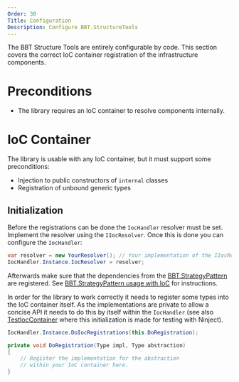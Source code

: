 ```yaml
---
Order: 30
Title: Configuration
Description: Configure BBT.StructureTools
---
```


The BBT Structure Tools are entirely configurable by code. This section covers the
correct IoC container registration of the infrastructure components.

# Preconditions

* The library requires an IoC container to resolve components internally.

# IoC Container

The library is usable with any IoC container, but it must support some preconditions:

* Injection to public constructors of `internal` classes
* Registration of unbound generic types

## Initialization

Before the registrations can be done the `IocHandler` resolver must be set.
Implement the resolver using the `IIocResolver`.
Once this is done you can configure the `IocHandler`:

```csharp
var resolver = new YourResolver(); // Your implementation of the IIocResolver
IocHandler.Instance.IocResolver = resolver;
```

Afterwards make sure that the dependencies from the [BBT.StrategyPattern] are registered.
See [BBT.StrategyPattern usage with IoC] for instructions.

In order for the library to work correctly it needs to register some types into the IoC container
itself. As the implementations are private to allow a concise API it needs to do this by itself within
the `IocHandler` (see also [TestIocContainer] where this initialization is made for testing with Ninject).

```csharp
IocHandler.Instance.DoIocRegistrations(this.DoRegistration);

private void DoRegistration(Type impl, Type abstraction)
{
    // Register the implementation for the abstraction
    // within your IoC container here.
}
```

[BBT.StrategyPattern]: https://bbtsoftware.github.io/BBT.StrategyPattern/
[BBT.StrategyPattern usage with IoC]: https://bbtsoftware.github.io/BBT.StrategyPattern/docs/usage/use-with-ioc
[TestIocContainer]: https://github.com/bbtsoftware/BBT.StructureTools/blob/develop/src/BBT.StructureTools.Tests/TestTools/TestIoContainer.cs
